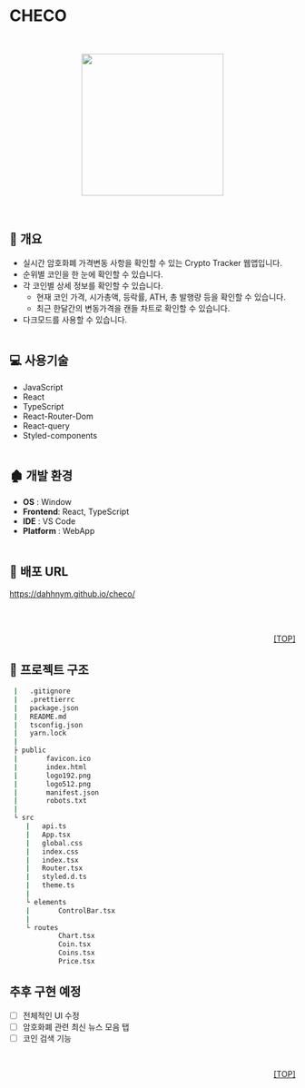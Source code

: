 <h1 id="top">CHECO</h1>
<br>
<p align="center">
  <img src="https://user-images.githubusercontent.com/74545780/168324900-8e12b183-3901-4b29-8044-c3480edfcd48.png" width="250px"/>
<p>
<br>

## :pencil: 개요

- 실시간 암호화폐 가격변동 사항을 확인할 수 있는 Crypto Tracker 웹앱입니다.
- 순위별 코인을 한 눈에 확인할 수 있습니다.
- 각 코인별 상세 정보를 확인할 수 있습니다.
  - 현재 코인 가격, 시가총액, 등락률, ATH, 총 발행량 등을 확인할 수 있습니다.
  - 최근 한달간의 변동가격을 캔들 차트로 확인할 수 있습니다.
- 다크모드를 사용할 수 있습니다.
  <br>
  <br>

## 💻 사용기술

- JavaScript
- React
- TypeScript
- React-Router-Dom
- React-query
- Styled-components
  <br>
  <br>

## 🏚 개발 환경

- **OS** : Window
- **Frontend**: React, TypeScript
- **IDE** : VS Code
- **Platform** : WebApp
  <br>
  <br>

## 🔗 배포 URL

https://dahhnym.github.io/checo/

<br>
<br>

<p align="right"><a href="#top">[TOP]</a></p>

## 💬 프로젝트 구조

```bash
 |   .gitignore
 |   .prettierrc
 |   package.json
 |   README.md
 |   tsconfig.json
 |   yarn.lock
 |
 ├ public
 |       favicon.ico
 |       index.html
 |       logo192.png
 |       logo512.png
 |       manifest.json
 |       robots.txt
 |
 └ src
    |   api.ts
    |   App.tsx
    |   global.css
    |   index.css
    |   index.tsx
    |   Router.tsx
    |   styled.d.ts
    |   theme.ts
    |
    └ elements
    |       ControlBar.tsx
    |
    └ routes
            Chart.tsx
            Coin.tsx
            Coins.tsx
            Price.tsx
```

## 추후 구현 예정

- [ ] 전체적인 UI 수정
- [ ] 암호화폐 관련 최신 뉴스 모음 탭
- [ ] 코인 검색 기능

<br>
<p align="right"><a href="#top">[TOP]</a></p>
